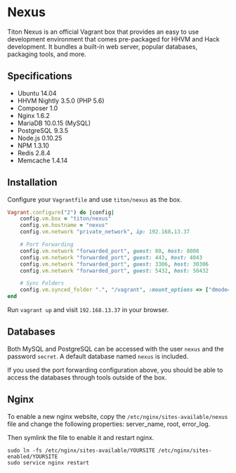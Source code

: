 # Nexus #

Titon Nexus is an official Vagrant box that provides an easy to use development environment 
that comes pre-packaged for HHVM and Hack development. It bundles a built-in web server, 
popular databases, packaging tools, and more.

## Specifications ##

* Ubuntu 14.04
* HHVM Nightly 3.5.0 (PHP 5.6)
* Composer 1.0
* Nginx 1.6.2
* MariaDB 10.0.15 (MySQL)
* PostgreSQL 9.3.5
* Node.js 0.10.25
* NPM 1.3.10
* Redis 2.8.4
* Memcache 1.4.14

## Installation ##

Configure your `Vagrantfile` and use `titon/nexus` as the box.

```ruby
Vagrant.configure("2") do |config|
    config.vm.box = "titon/nexus"
    config.vm.hostname = "nexus"
    config.vm.network "private_network", ip: 192.168.13.37

    # Port Forwarding
    config.vm.network "forwarded_port", guest: 80, host: 8008
    config.vm.network "forwarded_port", guest: 443, host: 4043
    config.vm.network "forwarded_port", guest: 3306, host: 30306
    config.vm.network "forwarded_port", guest: 5432, host: 50432

    # Sync Folders
    config.vm.synced_folder ".", "/vagrant", :mount_options => ["dmode=777", "fmode=666"]
end
```

Run `vagrant up` and visit `192.168.13.37` in your browser.

## Databases ##

Both MySQL and PostgreSQL can be accessed with the user `nexus` and the password `secret`. 
A default database named `nexus` is included.
 
If you used the port forwarding configuration above, you should be able to access the databases through tools outside of the box.

## Nginx ##

To enable a new nginx website, copy the `/etc/nginx/sites-available/nexus` file and change the following properties: 
server_name, root, error_log.

Then symlink the file to enable it and restart nginx.

```
sudo ln -fs /etc/nginx/sites-available/YOURSITE /etc/nginx/sites-enabled/YOURSITE
sudo service nginx restart
```